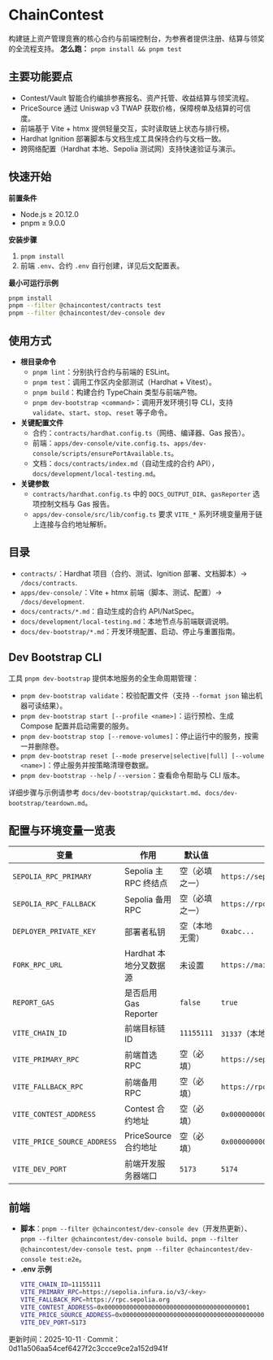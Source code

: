# ChainContest

构建链上资产管理竞赛的核心合约与前端控制台，为参赛者提供注册、结算与领奖的全流程支持。
**怎么跑：** `pnpm install && pnpm test`

## 主要功能要点

- Contest/Vault 智能合约编排参赛报名、资产托管、收益结算与领奖流程。
- PriceSource 通过 Uniswap v3 TWAP 获取价格，保障榜单及结算的可信度。
- 前端基于 Vite + htmx 提供轻量交互，实时读取链上状态与排行榜。
- Hardhat Ignition 部署脚本与文档生成工具保持合约与文档一致。
- 跨网络配置（Hardhat 本地、Sepolia 测试网）支持快速验证与演示。

## 快速开始

**前置条件**

- Node.js ≥ 20.12.0
- pnpm ≥ 9.0.0

**安装步骤**

1. `pnpm install`
2. 前端 `.env`、合约 `.env` 自行创建，详见后文配置表。

**最小可运行示例**

```bash
pnpm install
pnpm --filter @chaincontest/contracts test
pnpm --filter @chaincontest/dev-console dev
```

## 使用方式

- **根目录命令**
  - `pnpm lint`：分别执行合约与前端的 ESLint。
  - `pnpm test`：调用工作区内全部测试（Hardhat + Vitest）。
  - `pnpm build`：构建合约 TypeChain 类型与前端产物。
  - `pnpm dev-bootstrap <command>`：调用开发环境引导 CLI，支持 `validate`、`start`、`stop`、`reset` 等子命令。
- **关键配置文件**
  - 合约：`contracts/hardhat.config.ts`（网络、编译器、Gas 报告）。
  - 前端：`apps/dev-console/vite.config.ts`、`apps/dev-console/scripts/ensurePortAvailable.ts`。
  - 文档：`docs/contracts/index.md`（自动生成的合约 API），`docs/development/local-testing.md`。
- **关键参数**
  - `contracts/hardhat.config.ts` 中的 `DOCS_OUTPUT_DIR`、`gasReporter` 选项控制文档与 Gas 报告。
  - `apps/dev-console/src/lib/config.ts` 要求 `VITE_*` 系列环境变量用于链上连接与合约地址解析。

## 目录

- `contracts/`：Hardhat 项目（合约、测试、Ignition 部署、文档脚本）→ `/docs/contracts`.
- `apps/dev-console/`：Vite + htmx 前端（脚本、测试、配置）→ `/docs/development`.
- `docs/contracts/*.md`：自动生成的合约 API/NatSpec。
- `docs/development/local-testing.md`：本地节点与前端联调说明。
- `docs/dev-bootstrap/*.md`：开发环境配置、启动、停止与重置指南。

## Dev Bootstrap CLI

工具 `pnpm dev-bootstrap` 提供本地服务的全生命周期管理：

- `pnpm dev-bootstrap validate`：校验配置文件（支持 `--format json` 输出机器可读结果）。
- `pnpm dev-bootstrap start [--profile <name>]`：运行预检、生成 Compose 配置并启动需要的服务。
- `pnpm dev-bootstrap stop [--remove-volumes]`：停止运行中的服务，按需一并删除卷。
- `pnpm dev-bootstrap reset [--mode preserve|selective|full] [--volume <name>]`：停止服务并按策略清理卷数据。
- `pnpm dev-bootstrap --help` / `--version`：查看命令帮助与 CLI 版本。

详细步骤与示例请参考 `docs/dev-bootstrap/quickstart.md`、`docs/dev-bootstrap/teardown.md`。

## 配置与环境变量一览表

| 变量                        | 作用                   | 默认值         | 示例                                         |
| --------------------------- | ---------------------- | -------------- | -------------------------------------------- |
| `SEPOLIA_RPC_PRIMARY`       | Sepolia 主 RPC 终结点  | 空（必填之一） | `https://sepolia.infura.io/v3/<key>`         |
| `SEPOLIA_RPC_FALLBACK`      | Sepolia 备用 RPC       | 空（必填之一） | `https://rpc.sepolia.org`                    |
| `DEPLOYER_PRIVATE_KEY`      | 部署者私钥             | 空（本地无需） | `0xabc...`                                   |
| `FORK_RPC_URL`              | Hardhat 本地分叉数据源 | 未设置         | `https://mainnet.infura.io/v3/<key>`         |
| `REPORT_GAS`                | 是否启用 Gas Reporter  | `false`        | `true`                                       |
| `VITE_CHAIN_ID`             | 前端目标链 ID          | `11155111`     | `31337`（本地）                              |
| `VITE_PRIMARY_RPC`          | 前端首选 RPC           | 空（必填）     | `https://sepolia.infura.io/v3/<key>`         |
| `VITE_FALLBACK_RPC`         | 前端备用 RPC           | 空（必填）     | `https://rpc2.sepolia.org`                   |
| `VITE_CONTEST_ADDRESS`      | Contest 合约地址       | 空（必填）     | `0x0000000000000000000000000000000000000001` |
| `VITE_PRICE_SOURCE_ADDRESS` | PriceSource 合约地址   | 空（必填）     | `0x0000000000000000000000000000000000000002` |
| `VITE_DEV_PORT`             | 前端开发服务器端口     | `5173`         | `5174`                                       |

## 前端

- **脚本**：`pnpm --filter @chaincontest/dev-console dev`（开发热更新）、`pnpm --filter @chaincontest/dev-console build`、`pnpm --filter @chaincontest/dev-console test`、`pnpm --filter @chaincontest/dev-console test:e2e`。
- **.env 示例**
  ```bash
  VITE_CHAIN_ID=11155111
  VITE_PRIMARY_RPC=https://sepolia.infura.io/v3/<key>
  VITE_FALLBACK_RPC=https://rpc.sepolia.org
  VITE_CONTEST_ADDRESS=0x0000000000000000000000000000000000000001
  VITE_PRICE_SOURCE_ADDRESS=0x0000000000000000000000000000000000000002
  VITE_DEV_PORT=5173
  ```

更新时间：2025-10-11 · Commit：0d11a506aa54cef6427f2c3ccce9ce2a152d941f
